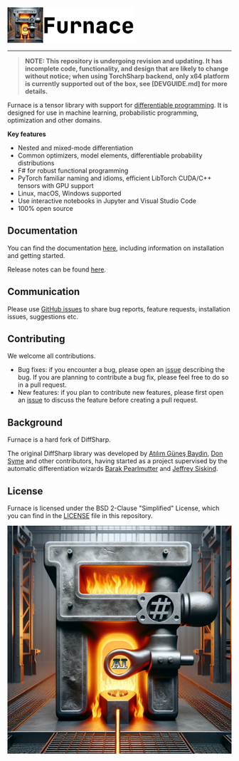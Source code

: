 <div align="left">
  <a href="https://diffsharp.github.io"> <img height="80px" src="docs/img/Furnace-logo-text.png"></a>
</div>

-----------------------------------------

> **NOTE: This repository is undergoing revision and updating. It has incomplete code, functionality, and design that are likely to change without notice; when using TorchSharp backend, only x64 platform is currently supported out of the box, see [DEVGUIDE.md] for more details.**

Furnace is a tensor library with support for [differentiable programming](https://en.wikipedia.org/wiki/Differentiable_programming). It is designed for use in machine learning, probabilistic programming, optimization and other domains.

**Key features**

* Nested and mixed-mode differentiation
* Common optimizers, model elements, differentiable probability distributions
* F# for robust functional programming
* PyTorch familiar naming and idioms, efficient LibTorch CUDA/C++ tensors with GPU support
* Linux, macOS, Windows supported
* Use interactive notebooks in Jupyter and Visual Studio Code
* 100% open source

## Documentation

You can find the documentation [here](https://diffsharp.github.io/), including information on installation and getting started.

Release notes can be found [here](https://github.com/fsprojects/Furnace/blob/dev/RELEASE_NOTES.md).

## Communication

Please use [GitHub issues](https://github.com/fsprojects/Furnace/issues) to share bug reports, feature requests, installation issues, suggestions etc.

## Contributing

We welcome all contributions.

* Bug fixes: if you encounter a bug, please open an [issue](https://github.com/fsprojects/Furnace/issues) describing the bug. If you are planning to contribute a bug fix, please feel free to do so in a pull request.
* New features: if you plan to contribute new features, please first open an [issue](https://github.com/fsprojects/Furnace/issues) to discuss the feature before creating a pull request.

## Background

Furnace is a hard fork of DiffSharp. 

The original DiffSharp library was developed by [Atılım Güneş Baydin](http://www.robots.ox.ac.uk/~gunes/), [Don Syme](https://www.microsoft.com/en-us/research/people/dsyme/) and other contributors, having started as a project supervised by the automatic differentiation wizards [Barak Pearlmutter](https://scholar.google.com/citations?user=AxFrw0sAAAAJ&hl=en) and [Jeffrey Siskind](https://scholar.google.com/citations?user=CgSBtPYAAAAJ&hl=en).

## License

Furnace is licensed under the BSD 2-Clause "Simplified" License, which you can find in the [LICENSE](https://github.com/fsprojects/Furnace/blob/dev/LICENSE) file in this repository. 

<div align="left">
  <a href=""> <img height="512px" width="512px" src="docs/img/Furnace-logo.png"></a>
</div>